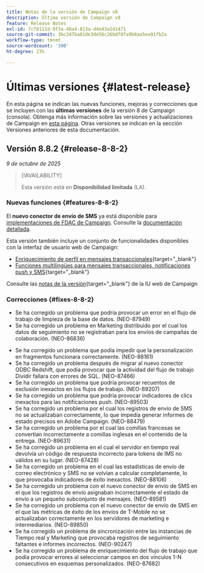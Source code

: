 ```yaml
---
title: Notas de la versión de Campaign v8
description: Última versión de Campaign v8
feature: Release Notes
exl-id: 7cf8111d-9f3a-46a4-813a-d4e43a1d1471
source-git-commit: 3bc247ba81de3de56c26bdf8fa9b8aa5ea91fb2a
workflow-type: tm+mt
source-wordcount: '390'
ht-degree: 23%

---
```


# Últimas versiones {#latest-release}

En esta página se indican las nuevas funciones, mejoras y correcciones que se incluyen con las **últimas versiones** de la versión 8 de Campaign (consola). Obtenga más información sobre las versiones y actualizaciones de Campaign en [esta página](upgrades.md). Otras versiones se indican en la sección Versiones anteriores de esta documentación.

## Versión 8.8.2 {#release-8-8-2}

_9 de octubre de 2025_

>[!AVAILABILITY]
>
>Esta versión está en **Disponibilidad limitada** (LA).

### Nuevas funciones {#features-8-8-2}

El **nuevo conector de envío de SMS** ya está disponible para [implementaciones de FDAC de Campaign](../architecture/enterprise-deployment.md). Consulte la [documentación detallada](../send/sms/sms.md).

Esta versión también incluye un conjunto de funcionalidades disponibles con la interfaz de usuario web de Campaign:

* [Enriquecimiento de perfil en mensajes transaccionales](https://experienceleague.adobe.com/docs/campaign-web/v8/msg/transactional-messages/profile-enrichment.html){target="_blank"}
* [Funciones multilingües para mensajes transaccionales, notificaciones push y SMS](https://experienceleague.adobe.com/docs/campaign-web/v8/msg/multilingual.html){target="_blank"}

Consulte las [notas de la versión](https://experienceleague.adobe.com/docs/campaign-web/v8/release-notes/release-notes.html?lang=es){target="_blank"} de la IU web de Campaign

### Correcciones {#fixes-8-8-2}

<!--
* Fixed an issue which prevented dynamic reporting from being available for transactional messages.
-->
* Se ha corregido un problema que podría provocar un error en el flujo de trabajo de limpieza de la base de datos. (NEO-87949)
* Se ha corregido un problema en Marketing distribuido por el cual los datos de seguimiento no se registraban para los envíos de campañas de colaboración. (NEO-86836)
<!--
* Issue SMS2.0 with FFDA Continuous Deliveries (NEO-88785)
-->
* Se ha corregido un problema que podía impedir que la personalización en fragmentos funcionara correctamente. (NEO-88161)
* Se ha corregido un problema después de migrar al nuevo conector ODBC Redshift, que podía provocar que la actividad del flujo de trabajo Dividir fallara con errores de SQL. (NEO-87466)
* Se ha corregido un problema que podría provocar recuentos de exclusión inexactos en los flujos de trabajo. (NEO-89207)
* Se ha corregido un problema que podría provocar indicadores de clics inexactos para las notificaciones push. (NEO-89503)
* Se ha corregido un problema por el cual los registros de envío de SMS no se actualizaban correctamente, lo que impedía generar informes de estado precisos en Adobe Campaign. (NEO-88479)
* Se ha corregido un problema por el cual las comillas francesas se convertían incorrectamente a comillas inglesas en el contenido de la entrega. (NEO-89631)
* Se ha corregido un problema en el cual el servidor en tiempo real devolvía un código de respuesta incorrecto para tokens de IMS no válidos en su lugar. (NEO-87428)
* Se ha corregido un problema en el cual las estadísticas de envío de correo electrónico y SMS no se volvían a calcular completamente, lo que provocaba indicadores de éxito inexactos. (NEO-88106)
* Se ha corregido un problema con el nuevo conector de envío de SMS en el que los registros de envío asignaban incorrectamente el estado de envío a un pequeño subconjunto de mensajes. (NEO-89581)
* Se ha corregido un problema con el nuevo conector de envío de SMS en el que las métricas de éxito de los envíos de T-Mobile no se actualizaban correctamente en los servidores de marketing e intermediarios. (NEO-89850)
* Se ha corregido un problema de sincronización entre las instancias de Tiempo real y Marketing que provocaba registros de seguimiento faltantes e informes incorrectos. (NEO-90247)
* Se ha corregido un problema de enriquecimiento del flujo de trabajo que podía provocar errores al seleccionar campos en dos vínculos 1-N consecutivos en esquemas personalizados. (NEO-87682)

